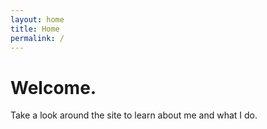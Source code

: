 ```yaml
---
layout: home
title: Home
permalink: /
---
```


<div class="hometext">
    <h1>Welcome.</h1>
    <p>Take a look around the site to learn about me and what I do.</p>
</div>